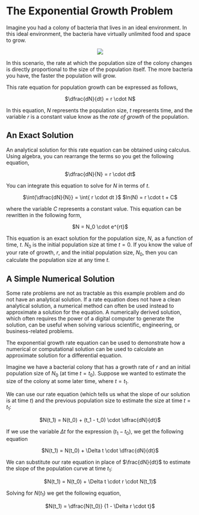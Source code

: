 # The Exponential Growth Problem
Imagine you had a colony of bacteria that lives in an ideal environment.  In this ideal environment, the bacteria have virtually unlimited food and space to grow.

<p align="center">
  <img  src="https://github.com/tomeng70/LittleLamb/assets/12796159/7a31187d-b532-4c8b-9800-4442517adb0f">  
</p>

In this scenario, the rate at which the population size of the colony changes is directly proportional to the size of the population itself.
The more bacteria you have, the faster the population will grow.

This rate equation for population growth can be expressed as follows,

<p align="center">
  $\dfrac{dN}{dt} = r \cdot N$
</p>

In this equation, $N$ represents the population size, $t$ represents time, and the variable $r$ is a constant value know as the <i>rate of growth</i> of the population.

## An Exact Solution
An analytical solution for this rate equation can be obtained using calculus. Using algebra, you can rearrange the terms so you get the following equation,

<p align="center">
  $\dfrac{dN}{N} = r \cdot dt$
</p>

You can integrate this equation to solve for $N$ in terms of $t$.

<p align="center">
  $\int{\dfrac{dN}{N}} = \int{ r \cdot dt }$
  $ln(N) = r \cdot t + C$
</p>

where the variable $C$ represents a constant value.  This equation can be rewritten in the following form,

<p align="center">
  $N = N_0 \cdot e^{rt}$
</p>

This equation is an exact solution for the population size, $N$, as a function of time, $t$. $N_0$ is the initial population size at time $t = 0$.  If you know the value of your rate of growth, $r$, and the initial population size, $N_0$, then you can calculate the population size at any time $t$.

## A Simple Numerical Solution
Some rate problems are not as tractable as this example problem and do not have an analytical solution. If a rate equation does not have a clean analytical solution, a numerical method can often be used instead to approximate a solution for the equation. A numerically derived solution, which often requires the power of a digital computer to generate the solution, can be useful when solving various scientific, engineering, or business-related problems.

The exponential growth rate equation can be used to demonstrate how a numerical or computational solution can be used to calculate an approximate solution for a differential equation.

Imagine we have a bacterial colony that has a growth rate of $r$ and an initial population size of $N_0$ (at time $t = t_0$).  Suppose we wanted to estimate the size of the colony at some later time, where $t = t_1$.  

We can use our rate equation (which tells us what the slope of our solution is at time $t$) and the previous population size to estimate the size at time $t = t_1$:


<p align="center">
  $N(t_1) = N(t_0) + (t_1 - t_0) \cdot \dfrac{dN}{dt}$ 
</p>

If we use the variable $\Delta t$ for the expression $(t_1 - t_0)$, we get the following equation

<p align="center">
  $N(t_1) = N(t_0) + \Delta t \cdot \dfrac{dN}{dt}$ 
</p>

We can substitute our rate equation in place of $\frac{dN}{dt}$ to estimate the slope of the population curve at time $t_1$:

<p align="center">
  $N(t_1) = N(t_0) + \Delta t \cdot r \cdot N(t_1)$ 
</p>

Solving for $N(t_1)$ we get the following equation,

<p align="center">
  $N(t_1) = \dfrac{N(t_0)} {1 - \Delta  r \cdot t}$ 
</p>





